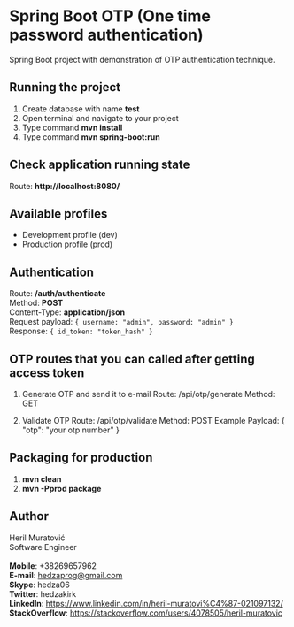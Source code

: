 # Spring Boot OTP (One time password authentication)

Spring Boot project with demonstration of OTP authentication technique.


## Running the project

1. Create database with name **test**
2. Open terminal and navigate to your project
3. Type command **mvn install**
4. Type command **mvn spring-boot:run**


## Check application running state

Route: **http://localhost:8080/**


## Available profiles

- Development profile (dev)
- Production profile (prod)


## Authentication

Route: **/auth/authenticate**  
Method: **POST**  
Content-Type: **application/json**  
Request payload: `{ username: "admin", password: "admin" }`  
Response: `{ id_token: "token_hash" }`

## OTP routes that you can called after getting access token

1. Generate OTP and send it to e-mail
Route: /api/otp/generate
Method: GET

2. Validate OTP
Route: /api/otp/validate
Method: POST
Example Payload: { "otp": "your otp number" }


## Packaging for production

1. **mvn clean**  
2. **mvn -Pprod package**


## Author

Heril Muratović  
Software Engineer  
<br>
**Mobile**: +38269657962  
**E-mail**: hedzaprog@gmail.com  
**Skype**: hedza06  
**Twitter**: hedzakirk  
**LinkedIn**: https://www.linkedin.com/in/heril-muratovi%C4%87-021097132/  
**StackOverflow**: https://stackoverflow.com/users/4078505/heril-muratovic